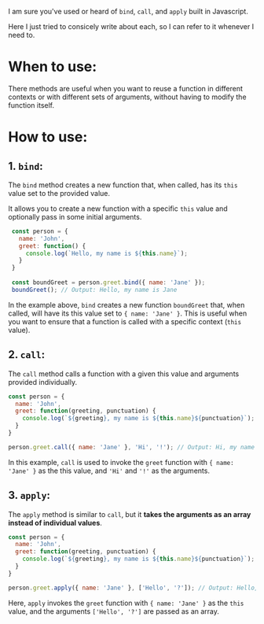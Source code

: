 I am sure you've used or heard of `bind`, `call`, and `apply` built in Javascript. 

Here I just tried to consicely write about each, so I can refer to it whenever I need to. 

# When to use: 
There methods are useful when you want to reuse a function in different contexts or with different sets of arguments, without having to modify the function itself.

# How to use:

## 1. __`bind`__: 
   The `bind` method creates a new function that, when called, has its `this` value set to the provided value.
   
   It allows you to create a new function with a specific `this` value and optionally pass in some initial arguments.

   ```javascript
    const person = {
      name: 'John',
      greet: function() {
        console.log(`Hello, my name is ${this.name}`);
      }
    }
    
    const boundGreet = person.greet.bind({ name: 'Jane' });
    boundGreet(); // Output: Hello, my name is Jane
   ```
   In the example above, `bind` creates a new function `boundGreet` that, when called, will have its this value set to `{ name: 'Jane' }`. This is useful when you want to ensure that a function is called with a specific context (`this` value).

## 2. __`call`__: 

   The `call` method calls a function with a given this value and arguments provided individually.

   ```javascript
   const person = {
     name: 'John',
     greet: function(greeting, punctuation) {
       console.log(`${greeting}, my name is ${this.name}${punctuation}`);
     }
   }
   
   person.greet.call({ name: 'Jane' }, 'Hi', '!'); // Output: Hi, my name is Jane!
   ```
   In this example, `call` is used to invoke the `greet` function with `{ name: 'Jane' }` as the this value, and `'Hi'` and `'!'` as the arguments.

## 3. __`apply`__: 

   The `apply` method is similar to `call`, but it __takes the arguments as an array instead of individual values__.

   ```javascript
   const person = {
     name: 'John',
     greet: function(greeting, punctuation) {
       console.log(`${greeting}, my name is ${this.name}${punctuation}`);
     }
   }
   
   person.greet.apply({ name: 'Jane' }, ['Hello', '?']); // Output: Hello, my name is Jane?
   ```
   Here, `apply` invokes the `greet` function with `{ name: 'Jane' }` as the `this` value, and the arguments `['Hello', '?']` are passed as an array.
   
